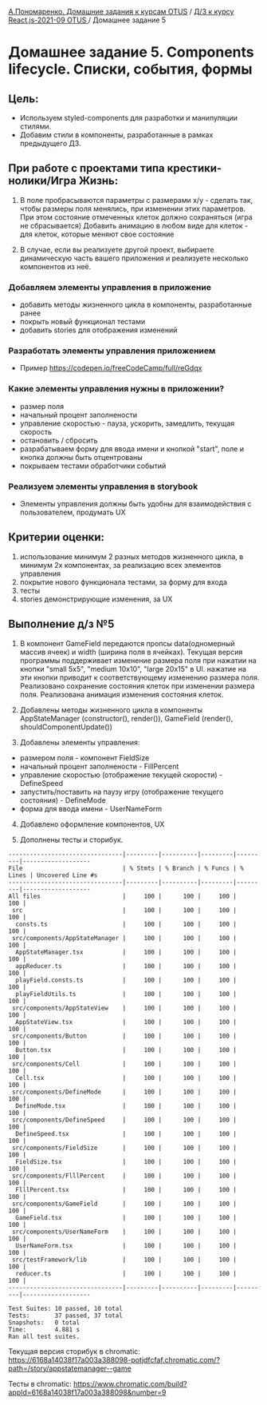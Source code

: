 [А.Пономаренко. Домашние задания к курсам OTUS](../../README.md) / [Д/З к курсу React.js-2021-09 OTUS ](../README.md) / Домашнее задание 5

# Домашнее задание 5. Components lifecycle. Списки, события, формы

## Цель:

* Используем styled-components для разработки и манипуляции стилями.
* Добавим стили в компоненты, разработанные в рамках предыдущего ДЗ.

## При работе с проектами типа крестики-нолики/Игра Жизнь:

1. В поле пробрасываются параметры с размерами x/y - сделать так, чтобы размеры поля менялись, при изменении этих параметров. При этом состояние отмеченных клеток должно сохраняться (игра не сбрасывается)
    Добавить анимацию в любом виде для клеток - для клеток, которые меняют свое состояние

2. В случае, если вы реализуете другой проект, выбираете динамическую часть вашего приложения и реализуете несколько компонентов из неё.

### Добавляем элементы управления в приложение

* добавить методы жизненного цикла в компоненты, разработанные ранее
* покрыть новый функционал тестами
* добавить stories для отображения изменений

### Разработать элементы управления приложением
* Пример https://codepen.io/freeCodeCamp/full/reGdqx

### Какие элементы управления нужны в приложении?

* размер поля
* начальный процент заполнености
* управление скоростью - пауза, ускорить, замедлить, текущая скорость
* остановить / сбросить
* разрабатываем форму для ввода имени и кнопкой "start", поле и кнопка должны быть отцентрованы
* покрываем тестами обработчики событий

### Реализуем элементы управления в storybook
* Элементы управления должны быть удобны для взаимодействия с пользователем, продумать UX

## Критерии оценки:

1. использование минимум 2 разных методов жизненного цикла, в минимум 2х компонентах, за реализацию всех элементов управления
2. покрытие нового функционала тестами, за форму для входа
3. тесты
4. stories демонстрирующие изменения, за UX



## Выполнение д/з №5
1. В компонент GameField передаются пропсы data(одномерный массив ячеек) и width (ширина поля в ячейках). Текущая версия программы поддерживает изменение размера поля при нажатии на кнопки "small 5x5", "medium 10x10", "large 20x15" в UI. нажатие на эти кнопки приводит к соответствующему изменению размера поля.
Реализовано сохранение состояния клеток при изменении размера поля.
Реализована анимация изменения состояния клеток.

2. Добавлены методы жизненного цикла в компоненты AppStateManager (constructor(), render()), GameField (render(), shouldComponentUpdate())

3. Добавлены элементы управления: 
* размером поля - компонент FieldSize
* начальный процент заполнености - FillPercent
* управление скоростью (отображение текущей скорости) - DefineSpeed
* запустить/поставить на паузу игру (отображение текущего состояния) - DefineMode
* форма для ввода имени - UserNameForm

4. Добавлено оформление компонентов, UX

5. Дополнены тесты и сторибук.

```
--------------------------------|---------|----------|---------|---------|-------------------
File                            | % Stmts | % Branch | % Funcs | % Lines | Uncovered Line #s 
--------------------------------|---------|----------|---------|---------|-------------------
All files                       |     100 |      100 |     100 |     100 |                   
 src                            |     100 |      100 |     100 |     100 |                   
  consts.ts                     |     100 |      100 |     100 |     100 |                   
 src/components/AppStateManager |     100 |      100 |     100 |     100 |                   
  AppStateManager.tsx           |     100 |      100 |     100 |     100 |                   
  appReducer.ts                 |     100 |      100 |     100 |     100 |                   
  playField.consts.ts           |     100 |      100 |     100 |     100 |                   
  playFieldUtils.ts             |     100 |      100 |     100 |     100 |                   
 src/components/AppStateView    |     100 |      100 |     100 |     100 |                   
  AppStateView.tsx              |     100 |      100 |     100 |     100 |                   
 src/components/Button          |     100 |      100 |     100 |     100 |                   
  Button.tsx                    |     100 |      100 |     100 |     100 |                   
 src/components/Cell            |     100 |      100 |     100 |     100 |                   
  Cell.tsx                      |     100 |      100 |     100 |     100 |                   
 src/components/DefineMode      |     100 |      100 |     100 |     100 |                   
  DefineMode.tsx                |     100 |      100 |     100 |     100 |                   
 src/components/DefineSpeed     |     100 |      100 |     100 |     100 |                   
  DefineSpeed.tsx               |     100 |      100 |     100 |     100 |                   
 src/components/FieldSize       |     100 |      100 |     100 |     100 |                   
  FieldSize.tsx                 |     100 |      100 |     100 |     100 |                   
 src/components/FlllPercent     |     100 |      100 |     100 |     100 |                   
  FlllPercent.tsx               |     100 |      100 |     100 |     100 |                   
 src/components/GameField       |     100 |      100 |     100 |     100 |                   
  GameField.tsx                 |     100 |      100 |     100 |     100 |                   
 src/components/UserNameForm    |     100 |      100 |     100 |     100 |                   
  UserNameForm.tsx              |     100 |      100 |     100 |     100 |                   
 src/testFramework/lib          |     100 |      100 |     100 |     100 |                   
  reducer.ts                    |     100 |      100 |     100 |     100 |                   
--------------------------------|---------|----------|---------|---------|-------------------

Test Suites: 10 passed, 10 total
Tests:       37 passed, 37 total
Snapshots:   0 total
Time:        4.881 s
Ran all test suites.
```


Текущая версия сторибук в chromatic:
https://6168a14038f17a003a388098-potjdfcfaf.chromatic.com/?path=/story/appstatemanager--game

Тесты в chromatic:
https://www.chromatic.com/build?appId=6168a14038f17a003a388098&number=9



